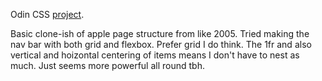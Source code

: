 Odin CSS <a href="https://www.theodinproject.com/paths/full-stack-ruby-on-rails/courses/html-and-css/lessons/building-with-backgrounds-and-gradients">project</a>.

Basic clone-ish of apple page structure from like 2005. Tried making the nav bar with both grid and flexbox. Prefer grid I do think. The 1fr and also vertical and hoizontal centering of items means I don't have to nest as much. Just seems more powerful all round tbh.